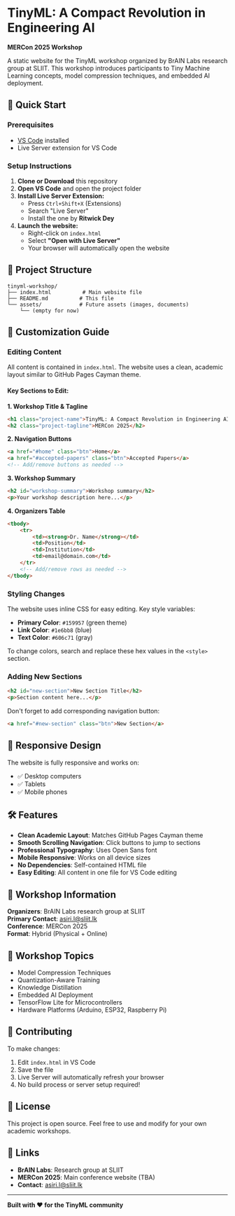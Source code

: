 # TinyML: A Compact Revolution in Engineering AI

**MERCon 2025 Workshop**

A static website for the TinyML workshop organized by BrAIN Labs research group at SLIIT. This workshop introduces participants to Tiny Machine Learning concepts, model compression techniques, and embedded AI deployment.

## 🚀 Quick Start

### Prerequisites
- [VS Code](https://code.visualstudio.com/) installed
- Live Server extension for VS Code

### Setup Instructions

1. **Clone or Download** this repository
2. **Open VS Code** and open the project folder
3. **Install Live Server Extension:**
   - Press `Ctrl+Shift+X` (Extensions)
   - Search "Live Server"
   - Install the one by **Ritwick Dey**
4. **Launch the website:**
   - Right-click on `index.html`
   - Select **"Open with Live Server"**
   - Your browser will automatically open the website

## 📁 Project Structure

```
tinyml-workshop/
├── index.html          # Main website file
├── README.md          # This file
└── assets/            # Future assets (images, documents)
    └── (empty for now)
```

## 🎨 Customization Guide

### Editing Content

All content is contained in `index.html`. The website uses a clean, academic layout similar to GitHub Pages Cayman theme.

#### Key Sections to Edit:

**1. Workshop Title & Tagline**
```html
<h1 class="project-name">TinyML: A Compact Revolution in Engineering AI</h1>
<h2 class="project-tagline">MERCon 2025</h2>
```

**2. Navigation Buttons**
```html
<a href="#home" class="btn">Home</a>
<a href="#accepted-papers" class="btn">Accepted Papers</a>
<!-- Add/remove buttons as needed -->
```

**3. Workshop Summary**
```html
<h2 id="workshop-summary">Workshop summary</h2>
<p>Your workshop description here...</p>
```

**4. Organizers Table**
```html
<tbody>
    <tr>
        <td><strong>Dr. Name</strong></td>
        <td>Position</td>
        <td>Institution</td>
        <td>email@domain.com</td>
    </tr>
    <!-- Add/remove rows as needed -->
</tbody>
```

### Styling Changes

The website uses inline CSS for easy editing. Key style variables:

- **Primary Color**: `#159957` (green theme)
- **Link Color**: `#1e6bb8` (blue)
- **Text Color**: `#606c71` (gray)

To change colors, search and replace these hex values in the `<style>` section.

### Adding New Sections

```html
<h2 id="new-section">New Section Title</h2>
<p>Section content here...</p>
```

Don't forget to add corresponding navigation button:
```html
<a href="#new-section" class="btn">New Section</a>
```

## 📱 Responsive Design

The website is fully responsive and works on:
- ✅ Desktop computers
- ✅ Tablets
- ✅ Mobile phones

## 🛠️ Features

- **Clean Academic Layout**: Matches GitHub Pages Cayman theme
- **Smooth Scrolling Navigation**: Click buttons to jump to sections
- **Professional Typography**: Uses Open Sans font
- **Mobile Responsive**: Works on all device sizes
- **No Dependencies**: Self-contained HTML file
- **Easy Editing**: All content in one file for VS Code editing

## 📧 Workshop Information

**Organizers**: BrAIN Labs research group at SLIIT  
**Primary Contact**: asiri.l@sliit.lk  
**Conference**: MERCon 2025  
**Format**: Hybrid (Physical + Online)

## 📝 Workshop Topics

- Model Compression Techniques
- Quantization-Aware Training
- Knowledge Distillation
- Embedded AI Deployment
- TensorFlow Lite for Microcontrollers
- Hardware Platforms (Arduino, ESP32, Raspberry Pi)

## 🤝 Contributing

To make changes:

1. Edit `index.html` in VS Code
2. Save the file
3. Live Server will automatically refresh your browser
4. No build process or server setup required!

## 📄 License

This project is open source. Feel free to use and modify for your own academic workshops.

## 🔗 Links

- **BrAIN Labs**: Research group at SLIIT
- **MERCon 2025**: Main conference website (TBA)
- **Contact**: asiri.l@sliit.lk

---

**Built with ❤️ for the TinyML community**
